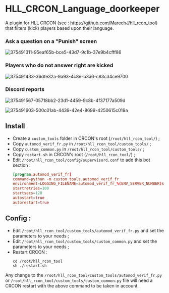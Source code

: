# HLL_CRCON_Language_doorkeeper

A plugin for HLL CRCON (see : https://github.com/MarechJ/hll_rcon_tool)
that filters (kick) players based upon their language.

### Ask a question on a "Punish" screen 
![375491311-95eaf65b-bce5-43d7-9c1b-37e9b4cfff86](https://github.com/user-attachments/assets/5ff37c39-f1e7-4330-b697-5adbb4f69d16)

### Players who do not answer right are kicked
![375491433-36dfe32a-9a93-4c8e-b3a6-c83c34ce9700](https://github.com/user-attachments/assets/335cd921-819d-494f-914e-169cae085337)

### Discord reports
![375491567-05718bb2-23d1-4459-9c8b-4f37177a509d](https://github.com/user-attachments/assets/4208f365-2e74-4052-9af7-d2579710c331)

![375491603-500c01ab-4439-42e4-8699-4250615c019a](https://github.com/user-attachments/assets/7b300e13-4bc5-47a4-a7bb-7d4daa932c38)

## Install
- Create a `custom_tools` folder in CRCON's root (`/root/hll_rcon_tool/`) ;
- Copy `automod_verif_fr.py` in `/root/hll_rcon_tool/custom_tools/` ;
- Copy `custom_common.py` in `/root/hll_rcon_tool/custom_tools/` ;
- Copy `restart.sh` in CRCON's root (`/root/hll_rcon_tool/`) ;
- Edit `/root/hll_rcon_tool/config/supervisord.conf` to add this bot section : 
  ```conf
  [program:automod_verif_fr]
  command=python -m custom_tools.automod_verif_fr
  environment=LOGGING_FILENAME=automod_verif_fr_%(ENV_SERVER_NUMBER)s.log
  startretries=100
  startsecs=120
  autostart=true
  autorestart=true
  ```

## Config :
- Edit `/root/hll_rcon_tool/custom_tools/automod_verif_fr.py` and set the parameters to your needs ;
- Edit `/root/hll_rcon_tool/custom_tools/custom_common.py` and set the parameters to your needs ;
- Restart CRCON :
  ```shell
  cd /root/hll_rcon_tool
  sh ./restart.sh
  ```
Any change to the `/root/hll_rcon_tool/custom_tools/automod_verif_fr.py` or `/root/hll_rcon_tool/custom_tools/custom_common.py` file will need a CRCON restart with the above command to be taken in account.
